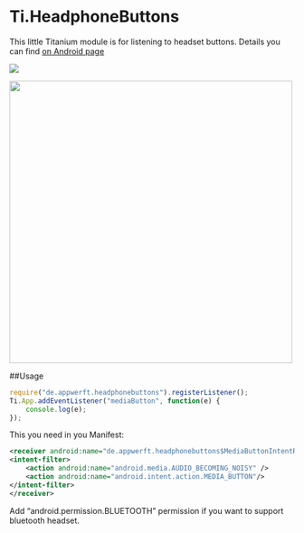 Ti.HeadphoneButtons
=================

This little Titanium module is for listening to headset buttons. Details you can find [on Android page](https://source.android.com/devices/accessories/headset/specification.html)

![](https://source.android.com/devices/accessories/headset/images/headset-circuit2.png)

<img src="http://theinstructional.s3.amazonaws.com/earphones/original-earphones.jpg" width=500 />

##Usage

```javascript
require("de.appwerft.headphonebuttons").registerListener();
Ti.App.addEventListener("mediaButton", function(e) {
    console.log(e);
});
```
This you need in you Manifest:
```xml
<receiver android:name="de.appwerft.headphonebuttons$MediaButtonIntentReceiver">
<intent-filter>
    <action android:name="android.media.AUDIO_BECOMING_NOISY" />
    <action android:name="android.intent.action.MEDIA_BUTTON"/>
</intent-filter>
</receiver>
```

Add “android.permission.BLUETOOTH” permission if you want to support bluetooth headset.

